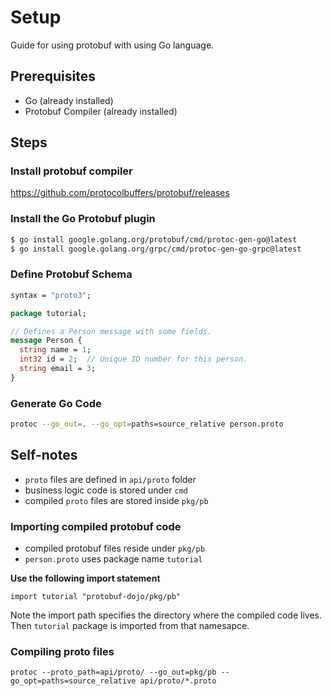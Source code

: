 # Setup

Guide for using protobuf with using Go language.

## Prerequisites

- Go (already installed)
- Protobuf Compiler (already installed)

## Steps

### Install protobuf compiler

https://github.com/protocolbuffers/protobuf/releases

### Install the Go Protobuf plugin

```sh
$ go install google.golang.org/protobuf/cmd/protoc-gen-go@latest
$ go install google.golang.org/grpc/cmd/protoc-gen-go-grpc@latest

```

### Define Protobuf Schema

```proto
syntax = "proto3";

package tutorial;

// Defines a Person message with some fields.
message Person {
  string name = 1;
  int32 id = 2;  // Unique ID number for this person.
  string email = 3;
}

```

### Generate Go Code

```sh
protoc --go_out=. --go_opt=paths=source_relative person.proto

```


## Self-notes

- `proto` files are defined in `api/proto` folder
- business logic code is stored under `cmd`
- compiled `proto` files are stored inside `pkg/pb`

### Importing compiled protobuf code

- compiled protobuf files reside under `pkg/pb`
- `person.proto` uses package name `tutorial`

**Use the following import statement**

```
import tutorial "protobuf-dojo/pkg/pb"
```

Note the import path specifies the directory where the compiled code lives. Then `tutorial` package is imported from that namesapce.

### Compiling proto files

```
protoc --proto_path=api/proto/ --go_out=pkg/pb --go_opt=paths=source_relative api/proto/*.proto
```